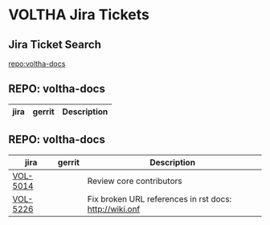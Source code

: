 VOLTHA Jira Tickets
===================

Jira Ticket Search
------------------

[repo:voltha-docs](https://jira.opencord.org/browse/VOL-5226?jql=labels%20IN%20(release)%20AND%20(resolution%20IS%20EMPTY))


REPO: voltha-docs
-----------------
    
| jira | gerrit | Description |
| -----| ------ | ------------|


REPO: voltha-docs
-----------------

| jira | gerrit | Description |
| -----| ------ | ------------|
| [VOL-5014](https://jira.opencord.org/browse/VOL-5014) | | Review core contributors |
| [VOL-5226](https://jira.opencord.org/browse/VOL-5226) | | Fix broken URL references in rst docs: http://wiki.onf |